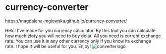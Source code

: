 # currency-converter
https://magdalena-mglowska.github.io/currency-converter/

Helo! I've made for you currency calculator. By this tool you can calculate how much złoty you will need to buy dolar. All you need is current exchange rate. You can use it in any other currency only if you know its exchange rate. I hope it will be useful for you. Enjoy!
![converterlogo](https://user-images.githubusercontent.com/85060740/128602604-a22606f0-eb02-4305-9324-3b158c4fb99e.png)

